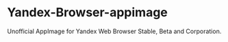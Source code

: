 # Yandex-Browser-appimage
Unofficial AppImage for Yandex Web Browser Stable, Beta and Corporation.

